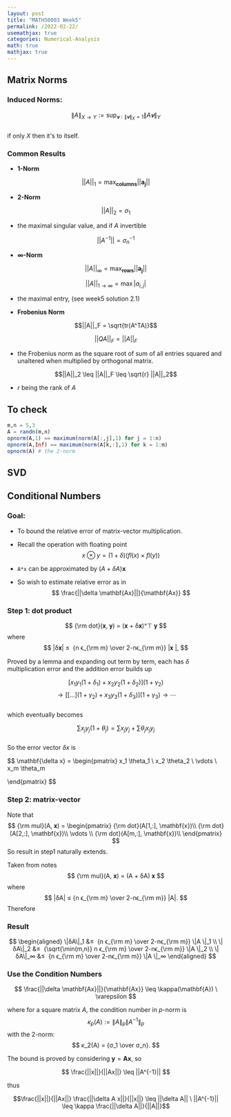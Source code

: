 ```yaml
---
layout: post
title: "MATH50003 Week5"
permalink: /2022-02-22/
usemathjax: true
categories: Numerical-Analysis
math: true
mathjax: true
---  
```


## **Matrix Norms**  

### **Induced Norms:**  

$$
\|A \|_{X → Y} := \sup_{𝐯 : \|𝐯\|_X=1} \|A 𝐯\|_Y
$$  
if only $X$ then it's to itself.  

### **Common Results**  

- **1-Norm**  
  
$$
||A||_1 = \max_{\textbf{columns}} ||\mathbf{a_j}||
$$

- **2-Norm**  


$$
||A||_2 = \sigma_1
$$   

- the maximal singular value, and if $A$ invertible  

$$
||A^{-1}|| = \sigma_n^{-1}
$$  

- **$\mathbf{\infty}$-Norm**    

$$
||A||_{\infty} = \max_{\textbf{rows}} ||\mathbf{a_j}||
$$  

$$||A||_{1 \to \infty} = \max |a_{i,j}|$$  

- the maximal entry, (see week5 solution 2.1)  

- **Frobenius Norm**  

$$||A||_F = \sqrt{tr(A^TA)}$$

$$||QA||_F = ||A||_F$$  

- the Frobenius norm as the square root of sum of all entries squared and unaltered when multiplied by orthogonal matrix.  

$$||A||_2 \leq ||A||_F \leq \sqrt{r} ||A||_2$$  

- $r$ being the rank of $A$

## **To check**  

```julia
m,n = 5,3
A = randn(m,n)
opnorm(A,1) == maximum(norm(A[:,j],1) for j = 1:n)
opnorm(A,Inf) == maximum(norm(A[k,:],1) for k = 1:m)
opnorm(A) # the 2-norm

```


## SVD


## **Conditional Numbers**

### **Goal:**  

- To bound the relative error of matrix-vector multiplication.

- Recall the operation with floating point 
$$
x \otimes y = (1+\delta)(fl(x) \times fl(y))
$$
- `A*x` can be approximated by $(A + \delta A)\mathbf{x}$

- So wish to estimate relative error as in
$$
\frac{||\delta \mathbf{Ax}||}{\mathbf{Ax}}
$$

### **Step 1: dot product**  

$$
{\rm dot}(𝐱, 𝐲) = (𝐱 + δ𝐱)^⊤ 𝐲
$$
where
$$
|δ𝐱| ≤  {n ϵ_{\rm m} \over 2-nϵ_{\rm m}} |𝐱 |,
$$  

Proved by a lemma and expanding out term by term, each has $\delta$ multiplication error and the addition error builds up  

$$
[x_1 y_1 (1+\delta_1) + x_2 y_2 (1+\delta_2)](1+\gamma_2) 
$$
$$
\to [[\dots](1+\gamma_2)+x_3 y_3 (1+\delta_3)](1+\gamma_3) \to \cdots
$$  
which eventually becomes  

$$
\sum x_j y_j (1+\theta_j) = \sum x_j y_j + \sum \theta_j x_j y_j 
$$  
So the error vector $\delta x$ is  

$$
\mathbf{\delta x} = \begin{pmatrix}
x_1 \theta_1 \\ 
x_2 \theta_2  \\
\vdots \\
x_m \theta_m

 \end{pmatrix} 
$$

### **Step 2: matrix-vector**  

Note that  
$$
{\rm mul}(A, 𝐱) = \begin{pmatrix}
{\rm dot}(A[1,:], \mathbf{x})\\
{\rm dot}(A[2,:], \mathbf{x})\\
\vdots  \\
{\rm dot}(A[m,:], \mathbf{x})\\
\end{pmatrix}
$$
So result in step1 naturally extends.  

Taken from notes
$$
{\rm mul}(A, 𝐱) = (A + δA) 𝐱
$$
where
$$
|δA| ≤ {n ϵ_{\rm m} \over 2-nϵ_{\rm m}}  |A|.
$$
Therefore
### **Result**  

$$
\begin{aligned}
\|δA\|_1 &≤  {n ϵ_{\rm m} \over 2-nϵ_{\rm m}} \|A \|_1 \\
\|δA\|_2 &≤  {\sqrt{\min(m,n)} n ϵ_{\rm m} \over 2-nϵ_{\rm m}} \|A \|_2 \\
\|δA\|_∞ &≤  {n ϵ_{\rm m} \over 2-nϵ_{\rm m}} \|A \|_∞
\end{aligned}
$$  

### **Use the Condition Numbers**  

$$
\frac{||\delta \mathbf{Ax}||}{\mathbf{Ax}} \leq \kappa(\mathbf{A}) \ \varepsilon
$$  

where for a square matrix $A$, the condition number in $p$-norm is  
$$
κ_p(A) := \| A \|_p \| A^{-1} \|_p
$$
with the $2$-norm:
$$
κ_2(A) = {σ_1 \over σ_n}.
$$  

The bound is proved by considering $\mathbf{y} = \mathbf{Ax}$, so  

$$
\frac{||x||}{||Ax||} \leq ||A^{-1}||
$$  

thus   

$$\frac{||x||}{||Ax||} \frac{||\delta A x||}{||x||} \leq ||\delta A|| \ ||A^{-1}|| \leq \kappa \frac{||\delta A||}{||A||}$$


